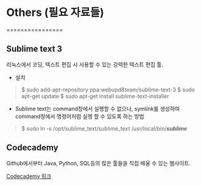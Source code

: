 # Others (필요 자료들)
================

## Sublime text 3
리눅스에서 코딩, 텍스트 편집 시 사용할 수 있는 강력한 텍스트 편집 툴.

* 설치
> $ sudo add-apt-repository ppa:webupd8team/sublime-text-3
> $ sudo apt-get update
> $ sudo apt-get install sublime-text-installer

* Sublime text는 command창에서 실행할 수 없으나, symlink를 생성하여 command창에서 명령어처럼 실행 할 수 있도록 하는 방법
> $ sudo ln -s /opt/sublime_text/sublime_text /usr/local/bin/__*sublime*__

## Codecademy
Github에서부터 Java, Python, SQL등의 많은 툴들을 직접 배울 수 있는 웹사이트.

[Codecademy 링크](https://www.codecademy.com/)